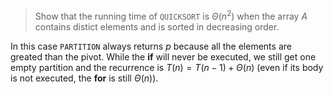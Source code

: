 > Show that the running time of `QUICKSORT` is $\Theta(n^2)$ when the array $A$
> contains distict elements and is sorted in decreasing order.

In this case `PARTITION` always returns $p$ because all the elements are
greated than the pivot. While the **if** will never be executed, we still get
one empty partition and the recurrence is $T(n) = T(n-1) + \Theta(n)$ (even if
its body is not executed, the **for** is still $\Theta(n)$).
